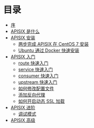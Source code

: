 # 目录

* [序](README.md)
* [APISIX 是什么]()
* [APISIX 安装](https://github.com/api7/apache-apisix-best-practices/tree/main/install)
   * [两步完成 APISIX 在 CentOS 7 安装](https://github.com/api7/apache-apisix-best-practices/blob/main/install/centos7_rpm_install.md)
   * [Ubuntu 通过 Docker 快速安装](https://github.com/api7/apache-apisix-best-practices/blob/main/install/ubuntu_docker_install.md)
* [APISIX 入门](https://github.com/api7/apache-apisix-best-practices/tree/main/getting_started)
   * [route 快速入门](https://github.com/api7/apache-apisix-best-practices/blob/main/getting_started/quick_start_route.md)
   * [service 快速入门]()
   * [consumer 快速入门]()
   * [upstream 快速入门]()
   * [如何修改配置文件](https://github.com/api7/apache-apisix-best-practices/blob/main/getting_started/modify_config_file.md)
   * [添加反向代理](https://github.com/api7/apache-apisix-best-practices/blob/main/getting_started/quick_start_route.md#%E4%BB%A3%E7%90%86%E8%AF%B7%E6%B1%82)
   * [如何开启动态 SSL 加载]()
* [APISIX 进阶]()
   * [调试模式]()
* [APISIX 高级]()
